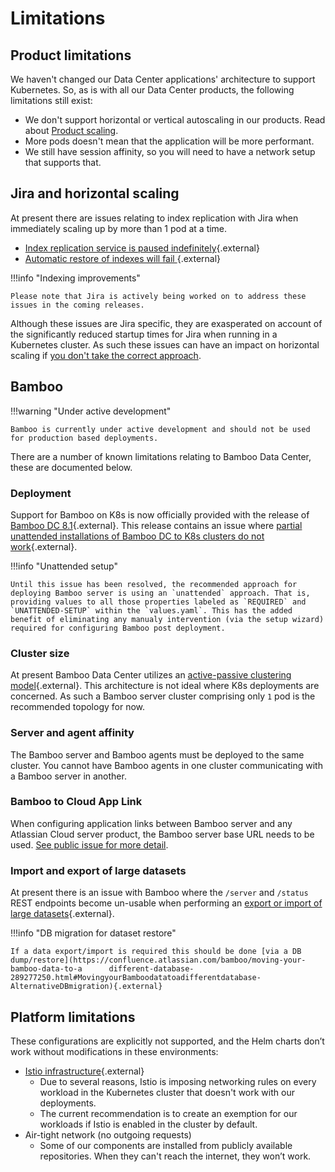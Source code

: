 # Limitations 

## Product limitations
We haven't changed our Data Center applications' architecture to support Kubernetes. So, as is with all our Data Center products, the following limitations still exist:

* We don't support horizontal or vertical autoscaling in our products. Read about [Product scaling](../userguide/resource_management/RESOURCE_SCALING.md).
* More pods doesn't mean that the application will be more performant.
* We still have session affinity, so you will need to have a network setup that supports that. 

## Jira and horizontal scaling
At present there are issues relating to index replication with Jira when immediately scaling up by more than 1 pod at a time.

* [Index replication service is paused indefinitely](https://jira.atlassian.com/browse/JRASERVER-72125){.external}
* [Automatic restore of indexes will fail ](https://jira.atlassian.com/browse/JRASERVER-62669){.external}

!!!info "Indexing improvements" 
  
    Please note that Jira is actively being worked on to address these issues in the coming releases.
      
Although these issues are Jira specific, they are exasperated on account of the significantly reduced startup times for Jira when running in a Kubernetes cluster. As such these issues can have an impact on horizontal scaling if [you don't take the correct approach](../../userguide/resource_management/RESOURCE_SCALING/#scaling-jira-safely).

## Bamboo

!!!warning "Under active development"
    
    Bamboo is currently under active development and should not be used for production based deployments.


There are a number of known limitations relating to Bamboo Data Center, these are documented below.

### Deployment
Support for Bamboo on K8s is now officially provided with the release of [Bamboo DC 8.1](https://confluence.atlassian.com/bamboo/bamboo-8-1-release-notes-1077903836.html){.external}. This release contains an issue where [partial unattended installations of Bamboo DC to K8s clusters do not work](https://jira.atlassian.com/browse/BAM-21542){.external}. 

!!!info "Unattended setup"
  
    Until this issue has been resolved, the recommended approach for deploying Bamboo server is using an `unattended` approach. That is, providing values to all those properties labeled as `REQUIRED` and `UNATTENDED-SETUP` within the `values.yaml`. This has the added benefit of eliminating any manualy intervention (via the setup wizard) required for configuring Bamboo post deployment.

### Cluster size
At present Bamboo Data Center utilizes an [active-passive clustering model](https://confluence.atlassian.com/bamboo/clustering-with-bamboo-data-center-1063170551.html){.external}. This architecture is not ideal where K8s deployments are concerned. As such a Bamboo server cluster comprising only `1` pod is the recommended topology for now.

### Server and agent affinity
The Bamboo server and Bamboo agents must be deployed to the same cluster. You cannot have Bamboo agents in one cluster communicating with a Bamboo server in another.

### Bamboo to Cloud App Link
When configuring application links between Bamboo server and any Atlassian Cloud server product, the Bamboo server base URL needs to be used. [See public issue for more detail](https://jira.atlassian.com/browse/BAM-21439).

### Import and export of large datasets
At present there is an issue with Bamboo where the `/server` and `/status` REST endpoints become un-usable when performing an [export or import of large datasets](https://jira.atlassian.com/browse/BAM-18673){.external}. 

!!!info "DB migration for dataset restore"

    If a data export/import is required this should be done [via a DB dump/restore](https://confluence.atlassian.com/bamboo/moving-your-bamboo-data-to-a      different-database-289277250.html#MovingyourBamboodatatoadifferentdatabase-AlternativeDBmigration){.external}

## Platform limitations
These configurations are explicitly not supported, and the Helm charts don’t work without modifications in these environments:


* [Istio infrastructure](https://istio.io/latest/docs/ops/deployment/architecture/){.external}
    * Due to several reasons, Istio is imposing networking rules on every workload in the Kubernetes cluster that doesn't work with our deployments.
    * The current recommendation is to create an exemption for our workloads if Istio is enabled in the cluster by default.
* Air-tight network (no outgoing requests)
    * Some of our components are installed from publicly available repositories. When they can't reach the internet, they won’t work.

